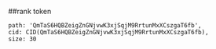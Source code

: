 ##rank token

```
path: 'QmTaS6HQBZeigZnGNjvwK3xjSqjM9RrtunMxXCszgaT6fb',
cid: CID(QmTaS6HQBZeigZnGNjvwK3xjSqjM9RrtunMxXCszgaT6fb),
size: 30
```
